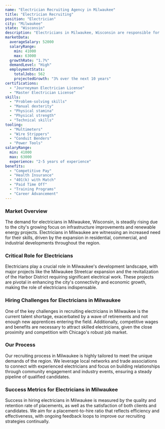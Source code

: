 ```yaml
---
name: "Electrician Recruiting Agency in Milwaukee"
title: "Electrician Recruiting"
position: "Electrician"
city: "Milwaukee"
state: "Wisconsin"
description: "Electricians in Milwaukee, Wisconsin are responsible for installing, maintaining, and repairing electrical systems in residential, commercial, and industrial settings."
marketData:
  averageSalary: 52000
  salaryRange:
    min: 41000
    max: 63000
  growthRate: "1.7%"
  demandLevel: "High"
  employmentStats:
    totalJobs: 562
    projectedGrowth: "3% over the next 10 years"
certifications:
  - "Journeyman Electrician License"
  - "Master Electrician License"
skills:
  - "Problem-solving skills"
  - "Manual dexterity"
  - "Physical stamina"
  - "Physical strength"
  - "Technical skills"
tooling:
  - "Multimeters"
  - "Wire Strippers"
  - "Conduit Benders"
  - "Power Tools"
salaryRange:
  min: 41000
  max: 63000
  experience: "2-5 years of experience"
benefits:
  - "Competitive Pay"
  - "Health Insurance"
  - "401(k) with Match"
  - "Paid Time Off"
  - "Training Programs"
  - "Career Advancement"
---
```


### Market Overview
The demand for electricians in Milwaukee, Wisconsin, is steadily rising due to the city's growing focus on infrastructure improvements and renewable energy projects. Electricians in Milwaukee are witnessing an increased need for their skills, driven by the expansion in residential, commercial, and industrial developments throughout the region.

### Critical Role for Electricians
Electricians play a crucial role in Milwaukee's development landscape, with major projects like the Milwaukee Streetcar expansion and the revitalization of the Harbor District requiring significant electrical work. These projects are pivotal in enhancing the city's connectivity and economic growth, making the role of electricians indispensable.

### Hiring Challenges for Electricians in Milwaukee
One of the key challenges in recruiting electricians in Milwaukee is the current talent shortage, exacerbated by a wave of retirements and not enough new apprentices entering the field. Additionally, competitive wages and benefits are necessary to attract skilled electricians, given the close proximity and competition with Chicago's robust job market.

### Our Process
Our recruiting process in Milwaukee is highly tailored to meet the unique demands of the region. We leverage local networks and trade associations to connect with experienced electricians and focus on building relationships through community engagement and industry events, ensuring a steady pipeline of qualified candidates.

### Success Metrics for Electricians in Milwaukee
Success in hiring electricians in Milwaukee is measured by the quality and retention rate of placements, as well as the satisfaction of both clients and candidates. We aim for a placement-to-hire ratio that reflects efficiency and effectiveness, with ongoing feedback loops to improve our recruiting strategies continually.